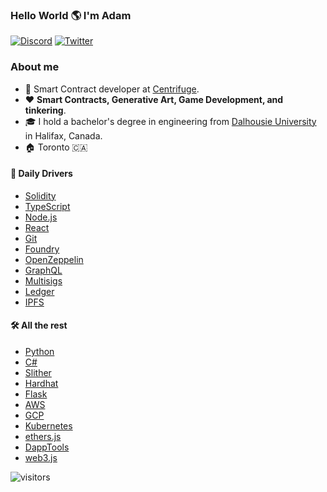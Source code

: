 ### Hello World 🌎 I'm Adam

<p> 
    <a href="https://discordapp.com/users/Stox#1911" target="_blank"><img alt="Discord"
        src="https://img.shields.io/badge/Discord-7289DA?style=for-the-badge&logo=discord&logoColor=white"/></a>
    <a href="https://twitter.com/stoxophone" target="_blank"><img alt="Twitter"
        src="https://img.shields.io/badge/Twitter-1DA1F2?style=for-the-badge&logo=twitter&logoColor=white"/></a>
</p>

### About me

- 🔧 Smart Contract developer at [Centrifuge](https://centrifuge.io/).
- ❤️  **Smart Contracts, Generative Art, Game Development, and tinkering**.
- 🎓 I hold a bachelor's degree in engineering from [Dalhousie University](https://www.dal.ca/) in Halifax, Canada.
- 🏠 Toronto 🇨🇦 

#### 🚗 Daily Drivers

- [Solidity](https://docs.soliditylang.org)
- [TypeScript](https://www.typescriptlang.org)
- [Node.js](https://nodejs.org)
- [React](https://reactjs.org)
- [Git](https://git-scm.com)
- [Foundry](https://github.com/gakonst/foundry)
- [OpenZeppelin](https://www.openzeppelin.com/contracts)
- [GraphQL](https://graphql.org/)
- [Multisigs](https://safe.global/)
- [Ledger](https://www.ledger.com/)
- [IPFS](https://ipfs.tech/)


#### 🛠 All the rest
- [Python](https://www.python.org)
- [C#](https://learn.microsoft.com/en-us/dotnet/csharp/)
- [Slither](https://github.com/crytic/slither)
- [Hardhat](https://hardhat.org)
- [Flask](https://flask.palletsprojects.com/en/2.2.x/)
- [AWS](https://aws.amazon.com)
- [GCP](https://cloud.google.com)
- [Kubernetes](https://kubernetes.io/)
- [ethers.js](https://docs.ethers.io)
- [DappTools](https://github.com/dapphub/dapptools)
- [web3.js](https://web3js.readthedocs.io)

<img src="https://komarev.com/ghpvc/?username=astox&label=Views&color=0e75b6&style=flat" alt="visitors" />
